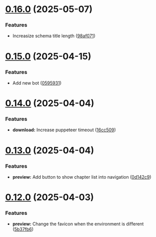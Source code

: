 # [0.16.0](https://github.com/lucasfernandodev/dragoid/compare/v0.15.0...v0.16.0) (2025-05-07)


### Features

* Increasize schema title length ([98af071](https://github.com/lucasfernandodev/dragoid/commit/98af071c6f7fbc1ce7a49a6d1ce2114e2c79a6c4))



# [0.15.0](https://github.com/lucasfernandodev/dragoid/compare/v0.14.0...v0.15.0) (2025-04-15)


### Features

* Add new bot ([0595931](https://github.com/lucasfernandodev/dragoid/commit/0595931bcba808254cd7463abcfed1041da4fee9))



# [0.14.0](https://github.com/lucasfernandodev/dragoid/compare/v0.13.0...v0.14.0) (2025-04-04)


### Features

* **download:** Increase puppeteer timeout ([16cc509](https://github.com/lucasfernandodev/dragoid/commit/16cc50981f352a90639487fb162d158ce93f92e9))



# [0.13.0](https://github.com/lucasfernandodev/dragoid/compare/v0.12.0...v0.13.0) (2025-04-04)


### Features

* **preview:** Add button to show chapter list into navigation ([0d142c9](https://github.com/lucasfernandodev/dragoid/commit/0d142c9df9cbd5de741b415192aba627b493ff49))



# [0.12.0](https://github.com/lucasfernandodev/dragoid/compare/v0.11.0...v0.12.0) (2025-04-03)


### Features

* **preview:** Change the favicon when the environment is different ([5b37fb6](https://github.com/lucasfernandodev/dragoid/commit/5b37fb6214093e32ff47cb399d2c39961de2fe55))



